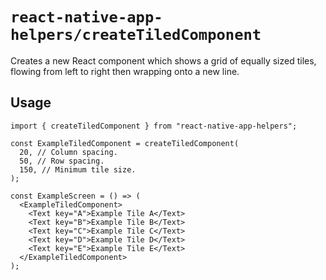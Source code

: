 # `react-native-app-helpers/createTiledComponent`

Creates a new React component which shows a grid of equally sized tiles, flowing
from left to right then wrapping onto a new line.

## Usage

```tsx
import { createTiledComponent } from "react-native-app-helpers";

const ExampleTiledComponent = createTiledComponent(
  20, // Column spacing.
  50, // Row spacing.
  150, // Minimum tile size.
);

const ExampleScreen = () => (
  <ExampleTiledComponent>
    <Text key="A">Example Tile A</Text>
    <Text key="B">Example Tile B</Text>
    <Text key="C">Example Tile C</Text>
    <Text key="D">Example Tile D</Text>
    <Text key="E">Example Tile E</Text>
  </ExampleTiledComponent>
);
```
